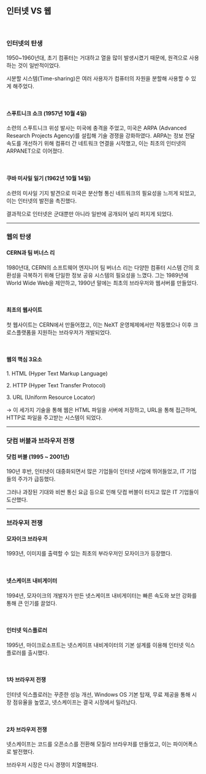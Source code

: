 <h2 data-ke-size="size26"><b>인터넷 VS 웹</b></h2>
<p data-ke-size="size16">&nbsp;</p>
<h3 data-ke-size="size23"><b>인터넷의 탄생</b></h3>
<p data-ke-size="size16">1950~1960년대, 초기 컴퓨터는 거대하고 열을 많이 발생시켰기 때문에, 원격으로 사용하는 것이 일반적이었다.</p>
<p data-ke-size="size16">시분할 시스템(Time-sharing)은 여러 사용자가 컴퓨터의 자원을 분할해 사용할 수 있게 해주었다.</p>
<p data-ke-size="size16">&nbsp;</p>
<h4 data-ke-size="size20"><b>스푸트니크 쇼크 (1957년 10월 4일)</b></h4>
<p data-ke-size="size16">소련의 스푸트니크 위성 발사는 미국에 충격을 주었고, 미국은 ARPA (Advanced Research Projects Agency)를 설립해 기술 경쟁을 강화하였다. ARPA는 정보 전달 속도를 개선하기 위해 컴퓨터 간 네트워크 연결을 시작했고, 이는 최초의 인터넷의 ARPANET으로 이어졌다.</p>
<p data-ke-size="size16">&nbsp;</p>
<h4 data-ke-size="size20"><b>쿠바 미사일 일기 (1962년 10월 14일)</b></h4>
<p data-ke-size="size16">소련의 미사일 기지 발견으로 미국은 분산형 통신 네트워크의 필요성을 느끼게 되었고, 이는 인터넷의 발전을 촉진했다.</p>
<p data-ke-size="size16">결과적으로 인터넷은 군대뿐만 아니라 일반에 공개되어 널리 퍼지게 되었다.</p>
<hr contenteditable="false" data-ke-type="horizontalRule" data-ke-style="style6" />
<h3 data-ke-size="size23"><b>웹의 탄생</b></h3>
<h4 data-ke-size="size20"><b>CERN과 팀 버너스 리</b></h4>
<p data-ke-size="size16">1980년대, CERN의 소프트웨어 엔지니어 팀 버너스 리는 다양한 컴퓨터 시스템 간의 호환성을 극복하기 위해 단일한 정보 공유 시스템의 필요성을 느꼈다. 그는 1989년에 World Wide Web을 제안하고, 1990년 말에는 최초의 브라우저와 웹서버를 만들었다.</p>
<p data-ke-size="size16">&nbsp;</p>
<h4 data-ke-size="size20"><b>최초의 웹사이트</b></h4>
<p data-ke-size="size16">첫 웹사이트는 CERN에서 만들어졌고, 이는 NeXT 운영체제에서만 작동했으나 이후 크로스플랫폼을 지원하는 브라우저가 개발되었다.</p>
<p data-ke-size="size16">&nbsp;</p>
<h4 data-ke-size="size20"><b>웹의 핵심 3요소</b></h4>
<p data-ke-size="size16">1. HTML (Hyper Text Markup Language)</p>
<p data-ke-size="size16">2. HTTP (Hyper Text Transfer Protocol)</p>
<p data-ke-size="size16">3. URL (Uniform Resource Locator)</p>
<p data-ke-size="size16">&rarr; 이 세가지 기술을 통해 웹은 HTML 파일을 서버에 저장하고, URL을 통해 접근하며, HTTP로 파일을 주고받는 시스템이 되었다.</p>
<hr contenteditable="false" data-ke-type="horizontalRule" data-ke-style="style6" />
<h3 data-ke-size="size23"><b>닷컴 버블과 브라우저 전쟁</b></h3>
<h4 data-ke-size="size20"><b>닷컴 버블 (1995 ~ 2001년)</b></h4>
<p data-ke-size="size16">190년 후반, 인터넷이 대중화되면서 많은 기업들이 인터넷 사업에 뛰어들었고, IT 기업들의 주가가 급등했다.</p>
<p data-ke-size="size16">그러나 과장된 기대와 비싼 통신 요금 등으로 인해 닷컴 버블이 터지고 많은 IT 기업들이 도산했다.</p>
<hr contenteditable="false" data-ke-type="horizontalRule" data-ke-style="style6" />
<h3 data-ke-size="size23"><b>브라우저 전쟁</b></h3>
<h4 data-ke-size="size20"><b>모자이크 브라우저</b></h4>
<p data-ke-size="size16">1993년, 이미지를 출력할 수 있는 최초의 부라우저인 모자이크가 등장했다.</p>
<p data-ke-size="size16">&nbsp;</p>
<h4 data-ke-size="size20"><b>넷스케이프 내비게이터</b></h4>
<p data-ke-size="size16">1994년, 모자이크의 개발자가 만든 넷스케이프 내비게이터는 빠른 속도와 보안 강화를 통해 큰 인기를 끌었다.</p>
<p data-ke-size="size16">&nbsp;</p>
<h4 data-ke-size="size20"><b>인터넷 익스플로러</b></h4>
<p data-ke-size="size16">1995년, 마이크로소프트는 넷스케이프 내비게이터의 기본 설계를 이용해 인터넷 익스플로러를 출시했다.</p>
<p data-ke-size="size16">&nbsp;</p>
<h4 data-ke-size="size20"><b>1차 브라우저 전쟁</b></h4>
<p data-ke-size="size16">인터넷 익스플로러는 꾸준한 성능 개선, Windows OS 기본 탑재, 무료 제공을 통해 시장 점유율을 높였고, 넷스케이프는 결국 시장에서 밀려났다.</p>
<p data-ke-size="size16">&nbsp;</p>
<h4 data-ke-size="size20"><b>2차 브라우저 전쟁</b></h4>
<p data-ke-size="size16">넷스케이프는 코드를 오픈소스를 전환해 모질라 브라우저를 만들었고, 이는 파이어폭스로 발전했다.</p>
<p data-ke-size="size16">브라우저 시장은 다시 경쟁이 치열해졌다.</p>
<p data-ke-size="size16">&nbsp;</p>